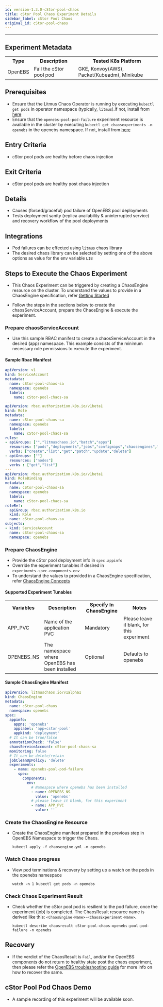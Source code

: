 ```yaml
---
id: version-1.3.0-cStor-pool-chaos
title: cStor Pool Chaos Experiment Details
sidebar_label: cStor Pool Chaos
original_id: cStor-pool-chaos
---
```

------

## Experiment Metadata

<table>
  <tr>
    <th> Type </th>
    <th> Description </th>
    <th> Tested K8s Platform </th>
  </tr>
  <tr>
    <td> OpenEBS </td>
    <td> Fail the cStor pool pod </td>
    <td> GKE, Konvoy(AWS), Packet(Kubeadm), Minikube </td>
  </tr>
</table>

## Prerequisites

- Ensure that the Litmus Chaos Operator is running by executing `kubectl get pods` in operator namespace (typically, `litmus`).If not, install from [here](https://raw.githubusercontent.com/litmuschaos/pages/master/docs/litmus-operator-latest.yaml)
- Ensure that the `openebs-pool-pod-failure` experiment resource is available in the cluster by executing `kubectl get chaosexperiments -n openebs` in the openebs namespace. If not, install from [here](https://hub.litmuschaos.io/api/chaos/1.3.0?file=charts/openebs/experiments/openebs-pool-pod-failure/experiment.yaml)

## Entry Criteria

- cStor pool pods are healthy before chaos injection

## Exit Criteria

- cStor pool pods are healthy post chaos injection

## Details

- Causes (forced/graceful) pod failure of OpenEBS pool deployments
- Tests deployment sanity (replica availability & uninterrupted service) and recovery workflow of the pool deployments

## Integrations

- Pod failures can be effected using `litmus` chaos library
- The desired chaos library can be selected by setting one of the above options as value for the env variable `LIB`

## Steps to Execute the Chaos Experiment

- This Chaos Experiment can be triggered by creating a ChaosEngine resource on the cluster. To understand the values to provide in a ChaosEngine specification, refer [Getting Started](getstarted.md/#prepare-chaosengine)

- Follow the steps in the sections below to create the chaosServiceAccount, prepare the ChaosEngine & execute the experiment.

### Prepare chaosServiceAccount

- Use this sample RBAC manifest to create a chaosServiceAccount in the desired (app) namespace. This example consists of the minimum necessary role permissions to execute the experiment.

#### Sample Rbac Manifest

```yaml
apiVersion: v1
kind: ServiceAccount
metadata:
  name: cStor-pool-chaos-sa
  namespace: openebs
  labels:
    name: cStor-pool-chaos-sa
---
apiVersion: rbac.authorization.k8s.io/v1beta1
kind: Role
metadata:
  name: cStor-pool-chaos-sa
  namespace: openebs
  labels:
    name: cStor-pool-chaos-sa
rules:
- apiGroups: ["","litmuschaos.io","batch","apps"]
  resources: ["pods","deployments","jobs","configmaps","chaosengines","chaosexperiments","chaosresults"]
  verbs: ["create","list","get","patch","update","delete"]
- apiGroups: [""]
  resources: ["nodes"]
  verbs : ["get","list"]
---
apiVersion: rbac.authorization.k8s.io/v1beta1
kind: RoleBinding
metadata:
  name: cStor-pool-chaos-sa
  namespace: openebs
  labels:
    name: cStor-pool-chaos-sa
roleRef:
  apiGroup: rbac.authorization.k8s.io
  kind: Role
  name: cStor-pool-chaos-sa
subjects:
- kind: ServiceAccount
  name: cStor-pool-chaos-sa
  namespace: openebs
```

### Prepare ChaosEngine

- Provide the cStor pool deployment info in `spec.appinfo`
- Override the experiment tunables if desired in `experiments.spec.components.env`
- To understand the values to provided in a ChaosEngine specification, refer [ChaosEngine Concepts](chaosengine-concepts.md)

#### Supported Experiment Tunables

<table>
  <tr>
    <th> Variables </th>
    <th> Description  </th>
    <th> Specify In ChaosEngine </th>
    <th> Notes </th>
  </tr>
  <tr>
    <td> APP_PVC </td>
    <td> Name of the application PVC </td>
    <td> Mandatory </td>
    <td> Please leave it blank, for this experiment</td>
  </tr>
  <tr>
    <td> OPENEBS_NS </td>
    <td> The namespace where OpenEBS has been installed </td>
    <td> Optional </td>
    <td> Defaults to openebs </td>
  </tr>
</table>

#### Sample ChaosEngine Manifest

```yaml
apiVersion: litmuschaos.io/v1alpha1
kind: ChaosEngine
metadata:
  name: cStor-pool-chaos
  namespace: openebs
spec:
  appinfo:
    appns: 'openebs'
    applabel: 'app=cstor-pool'
    appkind: 'deployment'
  # It can be true/false
  annotationCheck: 'false'
  chaosServiceAccount: cStor-pool-chaos-sa
  monitoring: false
  # It can be delete/retain
  jobCleanUpPolicy: 'delete' 
  experiments:
    - name: openebs-pool-pod-failure
      spec:
        components:
          env:
            # Namespace where openebs has been installed
            - name: OPENEBS_NS
              value: 'openebs'
            # please leave it blank, for this experiment
            - name: APP_PVC
              value: ''
```

### Create the ChaosEngine Resource

- Create the ChaosEngine manifest prepared in the previous step in OpenEBS Namespace to trigger the Chaos.

  `kubectl apply -f chaosengine.yml -n openebs`

### Watch Chaos progress

- View pod terminations & recovery by setting up a watch on the pods in the openebs namespace

  `watch -n 1 kubectl get pods -n openebs`

### Check Chaos Experiment Result

- Check whether the cStor pool pod is resilient to the pod failure, once the experiment (job) is completed. The ChaosResult resource name is derived like this: `<ChaosEngine-Name>-<ChaosExperiment-Name>`.

  `kubectl describe chaosresult cStor-pool-chaos-openebs-pool-pod-failure -n openebs`

## Recovery 

- If the verdict of the ChaosResult is `Fail`, and/or the OpenEBS components do not return to healthy state post the chaos experiment, then please refer the [OpenEBS troubleshooting guide](https://docs.openebs.io/docs/next/troubleshooting.html#ndm-related) for more info on how to recover the same. 

## cStor Pool Pod Chaos Demo

- A sample recording of this experiment will be available soon.
